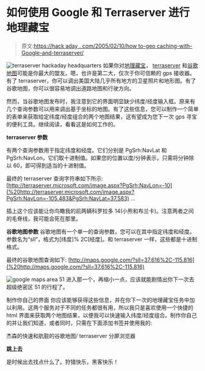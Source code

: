 # 如何使用 Google 和 Terraserver 进行地理藏宝

> 原文:[https://hack aday . com/2005/02/10/how to-geo caching-with-Google-and-terraserver/](https://hackaday.com/2005/02/10/howto-geocaching-with-google-and-terraserver/)

![terraserver hackaday headquarters](../Images/b7d475336dba6068756d61f6d1621f24.png)
如果你对[地理藏宝](http://www.gadling.com/entry/2598496638438251/)， [terraserver](http://terraserver.microsoft.com/) 和[谷歌地图](http://maps.google.com/)可能是你最大的盟友。嗯，也许是第二大，仅次于你可信赖的 gps 接收器。有了 terraserver，你可以调出美国大陆几乎所有地方的卫星照片和地形图。有了谷歌地图，你可以很容易地调出道路地图和行驶方向。

然而，当谷歌地图发布时，我注意到它的界面明显缺少纬度/经度输入框。原来有几个查询参数可以用来调出基于坐标的地图。有了这些信息，您可以制作一个简单的表单来获取给定纬度/经度组合的两个地图结果，这有望成为您下一次 gps 寻宝的便利工具。继续阅读，看看这是如何工作的。

**terraserver 参数** 

有两个查询参数用于指定纬度和经度。它们分别是 PgSrh:NavLat 和 PgSrh:NavLon，它们取十进制值。如果您的位置以度/分钟表示，只需将分钟除以 60，即可得到适当的十进制值。

最终的 terraserver 查询字符串如下所示:
[http://terraserver.microsoft.com/image.aspx?PgSrh:NavLon=-10](%20http://terraserver.microsoft.com/image.aspx?PgSrh:NavLon=-105.483&PgSrh:NavLat=37.583) …

插上这个应该能让你鸟瞰我的前两辆科罗拉多 14(小熊和布兰卡)。注意两者之间的毛脊线，我可能会死在那里。

**谷歌地图参数** 谷歌地图有一个单一的查询参数，您可以在其中指定纬度和经度。参数名为“sll”，格式为[纬度]% 2C[经度]。和 terraserver 一样，这些都是十进制格式。

最终的谷歌地图查询如下:
[http://maps.google.com/?sll=37.616%2C-115.816](%20http://maps.google.com/?sll=37.616%2C-115.816)

![google maps area 51](../Images/88605391119f23026889a14e889771bd.png)
进入那一个，再缩小一点，应该就能剧情出你下一次去超级绝密区 51 的行程了。

制作你自己的界面
你应该能够获得这些信息，并在你下一次的地理藏宝任务中加以利用。这两个服务对于不同的任务都很有用，所以我只是喜欢使用一个快捷的 html 界面来获取两个地图结果，以便我可以快速输入纬度/经度组合。制作你自己的并让我们知道，或者同时，只需在下面添加书签并使用我的:

杰森的快速和肮脏的谷歌地图/ terraserver 分屏浏览器

**跳上去**

是时候出去找点什么了。狩猎快乐，黑客快乐！